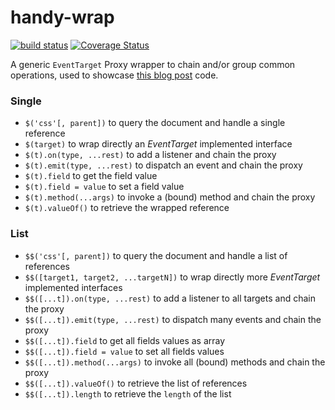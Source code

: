 # handy-wrap

[![build status](https://github.com/WebReflection/handy-wrap/actions/workflows/node.js.yml/badge.svg)](https://github.com/WebReflection/handy-wrap/actions) [![Coverage Status](https://coveralls.io/repos/github/WebReflection/handy-wrap/badge.svg?branch=main)](https://coveralls.io/github/WebReflection/handy-wrap?branch=main)

A generic `EventTarget` Proxy wrapper to chain and/or group common operations, used to showcase [this blog post](https://webreflection.medium.com/taming-the-web-speech-api-ef64f5a245e1) code.

### Single
  * `$('css'[, parent])` to query the document and handle a single reference
  * `$(target)` to wrap directly an *EventTarget* implemented interface
  * `$(t).on(type, ...rest)` to add a listener and chain the proxy
  * `$(t).emit(type, ...rest)` to dispatch an event and chain the proxy
  * `$(t).field` to get the field value
  * `$(t).field = value` to set a field value
  * `$(t).method(...args)` to invoke a (bound) method and chain the proxy
  * `$(t).valueOf()` to retrieve the wrapped reference

### List
  * `$$('css'[, parent])` to query the document and handle a list of references
  * `$$([target1, target2, ...targetN])` to wrap directly more *EventTarget* implemented interfaces
  * `$$([...t]).on(type, ...rest)` to add a listener to all targets and chain the proxy
  * `$$([...t]).emit(type, ...rest)` to dispatch many events and chain the proxy
  * `$$([...t]).field` to get all fields values as array
  * `$$([...t]).field = value` to set all fields values
  * `$$([...t]).method(...args)` to invoke all (bound) methods and chain the proxy
  * `$$([...t]).valueOf()` to retrieve the list of references
  * `$$([...t]).length` to retrieve the `length` of the list

